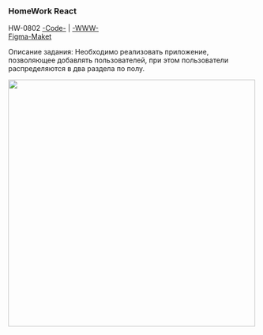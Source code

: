 ### HomeWork React

HW-0802
[-Code-](<https://github.com/St-ton/reacthw1602>) |
[-WWW-](<https://st-ton.github.io/reacthw1602/>)<br/>
[Figma-Maket](<https://www.figma.com/file/TOoAuFsdYw8Wa8neU74yxx/%D0%9B%D1%8E%D0%B4%D0%B8?t=amlJ3EHLsNh56tko-1>)

Описание задания: Необходимо реализовать приложение, позволяющее добавлять пользователей, при этом пользователи распределяются в два раздела по полу.

<p align="left"><img src="https://github.com/St-ton/reacthw1602/hw1602.jpeg" width="500"></p>

